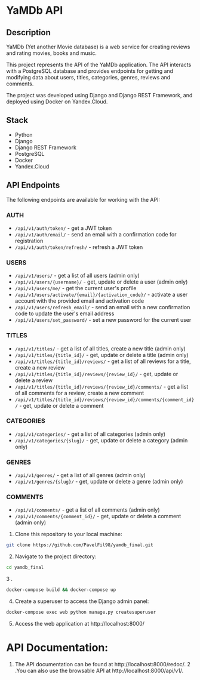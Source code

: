 # YaMDb API

## Description
YaMDb (Yet another Movie database) is a web service for creating reviews and rating movies, books and music.

This project represents the API of the YaMDb application. The API interacts with a PostgreSQL database and provides endpoints for getting and modifying data about users, titles, categories, genres, reviews and comments.

The project was developed using Django and Django REST Framework, and deployed using Docker on Yandex.Cloud.

## Stack
- Python
- Django
- Django REST Framework
- PostgreSQL
- Docker
- Yandex.Cloud

## API Endpoints
The following endpoints are available for working with the API:

### AUTH
- `/api/v1/auth/token/` - get a JWT token
- `/api/v1/auth/email/` - send an email with a confirmation code for registration
- `/api/v1/auth/token/refresh/` - refresh a JWT token

### USERS
- `/api/v1/users/` - get a list of all users (admin only)
- `/api/v1/users/{username}/` - get, update or delete a user (admin only)
- `/api/v1/users/me/` - get the current user's profile
- `/api/v1/users/activate/{email}/{activation_code}/` - activate a user account with the provided email and activation code
- `/api/v1/users/refresh_email/` - send an email with a new confirmation code to update the user's email address
- `/api/v1/users/set_password/` - set a new password for the current user

### TITLES
- `/api/v1/titles/` - get a list of all titles, create a new title (admin only)
- `/api/v1/titles/{title_id}/` - get, update or delete a title (admin only)
- `/api/v1/titles/{title_id}/reviews/` - get a list of all reviews for a title, create a new review
- `/api/v1/titles/{title_id}/reviews/{review_id}/` - get, update or delete a review
- `/api/v1/titles/{title_id}/reviews/{review_id}/comments/` - get a list of all comments for a review, create a new comment
- `/api/v1/titles/{title_id}/reviews/{review_id}/comments/{comment_id}/` - get, update or delete a comment

### CATEGORIES
- `/api/v1/categories/` - get a list of all categories (admin only)
- `/api/v1/categories/{slug}/` - get, update or delete a category (admin only)

### GENRES
- `/api/v1/genres/` - get a list of all genres (admin only)
- `/api/v1/genres/{slug}/` - get, update or delete a genre (admin only)

### COMMENTS
- `/api/v1/comments/` - get a list of all comments (admin only)
- `/api/v1/comments/{comment_id}/` - get, update or delete a comment (admin only)

1. Clone this repository to your local machine:
```bash
git clone https://github.com/PavelFil98/yamdb_final.git
```
2. Navigate to the project directory:
```bash
cd yamdb_final
```
3 . 
```bash
docker-compose build && docker-compose up
```
4. Create a superuser to access the Django admin panel:
```bash
docker-compose exec web python manage.py createsuperuser
```
5. Access the web application at http://localhost:8000/

# API Documentation:

1. The API documentation can be found at http://localhost:8000/redoc/. 
2 .You can also use the browsable API at http://localhost:8000/api/v1/.
